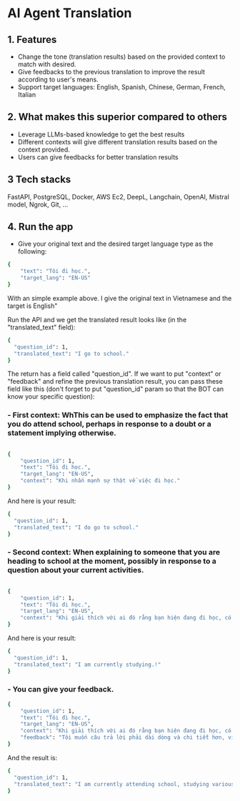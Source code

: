 # AI Agent Translation

## 1. Features

- Change the tone (translation results) based on the provided context to match with desired.
- Give feedbacks to the previous translation to improve the result according to
  user's means.
- Support target languages: English, Spanish, Chinese, German, French, Italian

## 2. What makes this superior compared to others

- Leverage LLMs-based knowledge to get the best results
- Different contexts will give different translation results based on the context provided.
- Users can give feedbacks for better translation results

## 3 Tech stacks
FastAPI, PostgreSQL, Docker, AWS Ec2, DeepL, Langchain, OpenAI, Mistral model, Ngrok, Git, ...

## 4. Run the app

- Give your original text and the desired target language type as the following:

```bash
{
    "text": "Tôi đi học.",
    "target_lang": "EN-US"
}
```

With an simple example above. I give the original text in Vietnamese and the target is English"

Run the API and we get the translated result looks like (in the "translated_text" field):

```bash
{
  "question_id": 1,
  "translated_text": "I go to school."
}
```

The return has a field called "question_id". If we want to put "context" or "feedback" and refine the previous translation result, you can pass these field like this (don't forget to put "question_id" param so that the BOT can know your specific question):

### - First context: WhThis can be used to emphasize the fact that you do attend school, perhaps in response to a doubt or a statement implying otherwise.

```bash

{
    "question_id": 1,
    "text": "Tôi đi học.",
    "target_lang": "EN-US",
    "context": "Khi nhấn mạnh sự thật về việc đi học."
}
```

And here is your result:

```bash
{
  "question_id": 1,
  "translated_text": "I do go to school."
}
```

### - Second context: When explaining to someone that you are heading to school at the moment, possibly in response to a question about your current activities.

```bash

{
    "question_id": 1,
    "text": "Tôi đi học.",
    "target_lang": "EN-US",
    "context": "Khi giải thích với ai đó rằng bạn hiện đang đi học, có thể là để trả lời câu hỏi về các hoạt động hiện tại của bạn."
}
```

And here is your result:

```bash
{
  "question_id": 1,
  "translated_text": "I am currently studying.!"
}
```

### - You can give your feedback.

```bash
{
    "question_id": 1,
    "text": "Tôi đi học.",
    "target_lang": "EN-US",
    "context": "Khi giải thích với ai đó rằng bạn hiện đang đi học, có thể là để trả lời câu hỏi về các hoạt động hiện tại của bạn.",
    "feedback": "Tôi muốn câu trả lời phải dài dòng và chi tiết hơn, ví dụ như học về cái gì, ở đâu."
}
```

And the result is:

```bash
{
  "question_id": 1,
  "translated_text": "I am currently attending school, studying various subjects important for my education.",
}
```
